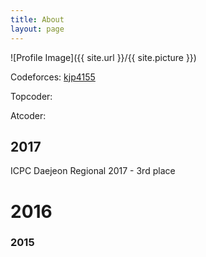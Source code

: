 ```yaml
---
title: About
layout: page
---
```


![Profile Image]({{ site.url }}/{{ site.picture }})

<p> Codeforces: <a href="http://codeforces.com/profile/kjp4155" > kjp4155 </a> </p>
<p> Topcoder: </p>
<p> Atcoder: </p>

<h2> 2017 </h2>
<p> ICPC Daejeon Regional 2017 - 3rd place </p>

<h1> 2016 </h1>

<h3> 2015 </h3>
